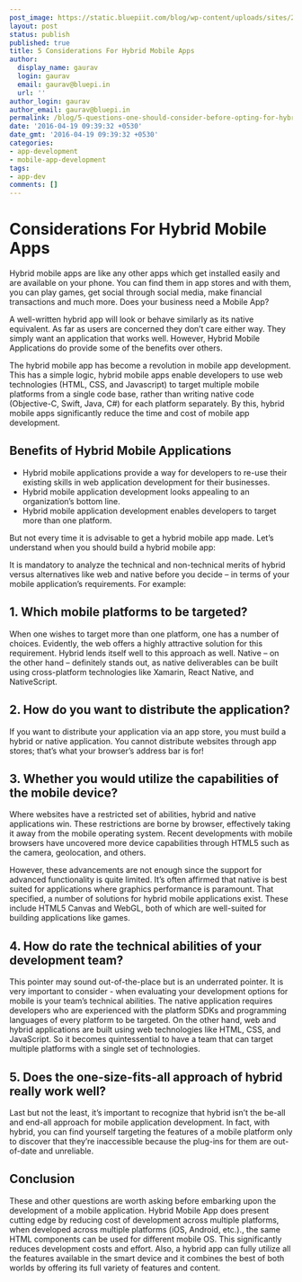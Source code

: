```yaml
---
post_image: https://static.bluepiit.com/blog/wp-content/uploads/sites/2/2014/12/mbbm.jpg
layout: post
status: publish
published: true
title: 5 Considerations For Hybrid Mobile Apps
author:
  display_name: gaurav
  login: gaurav
  email: gaurav@bluepi.in
  url: ''
author_login: gaurav
author_email: gaurav@bluepi.in
permalink: /blog/5-questions-one-should-consider-before-opting-for-hybrid-mobile-applications/
date: '2016-04-19 09:39:32 +0530'
date_gmt: '2016-04-19 09:39:32 +0530'
categories:
- app-development
- mobile-app-development
tags:
- app-dev
comments: []
---
```

# Considerations For Hybrid Mobile Apps 
Hybrid mobile apps are like any other apps which get installed easily and are available on your phone. You can find them in app stores and with them, you can play games, get social through social media, make financial transactions and much more. Does your business need a Mobile App?</p>
A well-written hybrid app will look or behave similarly as its native equivalent. As far as users are concerned they don&rsquo;t care either way. They simply want an application that works well. However, Hybrid Mobile Applications do provide some of the benefits over others.</p>
The hybrid mobile app has become a revolution in mobile app development. This has a simple logic, hybrid mobile apps enable developers to use web technologies (HTML, CSS, and Javascript) to target multiple mobile platforms from a single code base, rather than writing native code (Objective-C, Swift, Java, C#) for each platform separately. By this, hybrid mobile apps significantly reduce the time and cost of mobile app development.</p>
## Benefits of Hybrid Mobile Applications</h2>

- Hybrid mobile applications provide a way for developers to re-use their existing skills in  web application development for their businesses.
- Hybrid mobile application development looks appealing to an organization&rsquo;s bottom line.
- Hybrid mobile application development enables developers to target more than one platform.

But not every time it is advisable to get a hybrid mobile app made. Let&rsquo;s understand when you should build a hybrid mobile app:</p>
It is mandatory to analyze the technical and non-technical merits of hybrid versus alternatives like web and native before you decide &ndash; in terms of your mobile application&rsquo;s requirements. For example:</p>
## 1. Which mobile platforms to be targeted?</h2>
When one wishes to target more than one platform, one has a number of choices. Evidently, the web offers a highly attractive solution for this requirement. Hybrid lends itself well to this approach as well. Native &ndash; on the other hand &ndash; definitely stands out, as native deliverables can be built using cross-platform technologies like Xamarin, React Native, and NativeScript.</p>
## 2. <strong>How do you want to distribute the application?</strong></h2>
If you want to distribute your application via an app store, you must build a hybrid or native application. You cannot distribute websites through app stores; that&rsquo;s what your browser&rsquo;s address bar is for!</p>
## 3. <strong>Whether you would utilize the capabilities of the mobile device?</strong></h2>
Where websites have a restricted set of abilities, hybrid and native applications win. These restrictions are borne by browser, effectively taking it away from the mobile operating system. Recent developments with mobile browsers have uncovered more device capabilities through HTML5 such as the camera, geolocation, and others.</p>
However, these advancements are not enough since the support for advanced functionality is quite limited. It&rsquo;s often affirmed that native is best suited for applications where graphics performance is paramount. That specified, a number of solutions for hybrid mobile applications exist. These include HTML5 Canvas and WebGL, both of which are well-suited for building applications like games.</p>
## 4. <strong>How do rate the technical abilities of your development team?</strong></h2>
This pointer may sound out-of-the-place but is an underrated pointer. It is very important to consider - when evaluating your development options for mobile is your team&rsquo;s technical abilities. The native application requires developers who are experienced with the platform SDKs and programming languages of every platform to be targeted. On the other hand, web and hybrid applications are built using web technologies like HTML, CSS, and JavaScript. So it becomes quintessential to have a team that can target multiple platforms with a single set of technologies.</p>
## 5. <strong>Does the one-size-fits-all approach of hybrid really work well?</strong></h2>
Last but not the least, it&rsquo;s important to recognize that hybrid isn&rsquo;t the be-all and end-all approach for mobile application development. In fact, with hybrid, you can find yourself targeting the features of a mobile platform only to discover that they&rsquo;re inaccessible because the plug-ins for them are out-of-date and unreliable.</p>
## <strong>Conclusion</strong></h2>
These and other questions are worth asking before embarking upon the development of a mobile application. Hybrid Mobile App does present cutting edge by reducing cost of development across multiple platforms, when developed across multiple platforms (iOS, Android, etc.)., the same HTML components can be used for different mobile OS. This significantly reduces development costs and effort. Also, a hybrid app can fully utilize all the features available in the smart device and it combines the best of both worlds by offering its full variety of features and content.</p>
<p>&nbsp;</p>
